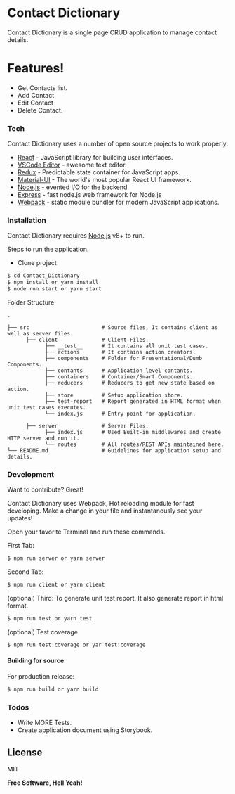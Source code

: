# Contact Dictionary

Contact Dictionary is a single page CRUD application to manage contact details.

# Features!

  - Get Contacts list.
  - Add Contact
  - Edit Contact
  - Delete Contact.

### Tech

Contact Dictionary uses a number of open source projects to work properly:

* [React](https://reactjs.org/) - JavaScript library for building user interfaces.
* [VSCode Editor](https://code.visualstudio.com/) - awesome text editor.
* [Redux](https://redux.js.org/) - Predictable state container for JavaScript apps.
* [Material-UI](https://material-ui.com/) - The world's most popular React UI framework.
* [Node.js](https://nodejs.org/en/) - evented I/O for the backend
* [Express](https://expressjs.com/) - fast node.js web framework for Node.js
* [Webpack](https://webpack.js.org/) - static module bundler for modern JavaScript applications.

### Installation

Contact Dictionary requires [Node.js](https://nodejs.org/en/) v8+ to run.

Steps to run the application.
 - Clone project
```sh
$ cd Contact_Dictionary
$ npm install or yarn install
$ node run start or yarn start
```

Folder Structure

    .

    ├── src                       # Source files, It contains client as well as server files.
          ├── client              # Client Files.
                ├── __test__      # It contains all unit test cases.
                ├── actions       # It contains action creators.
                ├── components    # Folder for Presentational/Dumb Components.
                ├── contants      # Application level contants.
                ├── containers    # Container/Smart Components.
                ├── reducers      # Reducers to get new state based on action.
                ├── store         # Setup application store.
                ├── test-report   # Report generated in HTML format when unit test cases executes.
                └── index.js      # Entry point for application.

          ├── server              # Server Files.
                ├── index.js      # Used Built-in middlewares and create HTTP server and run it.
                └── routes        # All routes/REST APIs maintained here.
    └── README.md                 # Guidelines for application setup and details.


### Development

Want to contribute? Great!

Contact Dictionary uses Webpack, Hot reloading module for fast developing.
Make a change in your file and instantanously see your updates!

Open your favorite Terminal and run these commands.

First Tab:
```sh
$ npm run server or yarn server
```

Second Tab:
```sh
$ npm run client or yarn client
```

(optional) Third: To generate unit test report. It also generate report in html format.
```sh
$ npm run test or yarn test
```

(optional) Test coverage
```sh
$ npm run test:coverage or yar test:coverage
```

#### Building for source
For production release:
```sh
$ npm run build or yarn build
```

### Todos

 - Write MORE Tests.
 - Create application document using Storybook.

License
----

MIT


**Free Software, Hell Yeah!**
